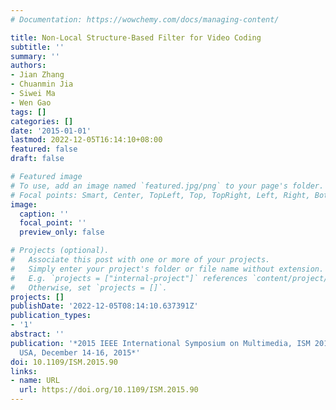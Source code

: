 ```yaml
---
# Documentation: https://wowchemy.com/docs/managing-content/

title: Non-Local Structure-Based Filter for Video Coding
subtitle: ''
summary: ''
authors:
- Jian Zhang
- Chuanmin Jia
- Siwei Ma
- Wen Gao
tags: []
categories: []
date: '2015-01-01'
lastmod: 2022-12-05T16:14:10+08:00
featured: false
draft: false

# Featured image
# To use, add an image named `featured.jpg/png` to your page's folder.
# Focal points: Smart, Center, TopLeft, Top, TopRight, Left, Right, BottomLeft, Bottom, BottomRight.
image:
  caption: ''
  focal_point: ''
  preview_only: false

# Projects (optional).
#   Associate this post with one or more of your projects.
#   Simply enter your project's folder or file name without extension.
#   E.g. `projects = ["internal-project"]` references `content/project/deep-learning/index.md`.
#   Otherwise, set `projects = []`.
projects: []
publishDate: '2022-12-05T08:14:10.637391Z'
publication_types:
- '1'
abstract: ''
publication: '*2015 IEEE International Symposium on Multimedia, ISM 2015, Miami, FL,
  USA, December 14-16, 2015*'
doi: 10.1109/ISM.2015.90
links:
- name: URL
  url: https://doi.org/10.1109/ISM.2015.90
---
```

